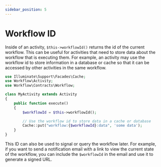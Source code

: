 ```yaml
---
sidebar_position: 5
---
```


# Workflow ID

Inside of an activity, `$this->workflowId()` returns the id of the current workflow. This can be useful for activities that need to store data about the workflow that is executing them. For example, an activity may use the workflow id to store information in a database or cache so that it can be accessed by other activities in the same workflow.


```php
use Illuminate\Support\Facades\Cache;
use Workflow\Activity;
use Workflow\Contracts\Workflow;

class MyActivity extends Activity
{
    public function execute()
    {
        $workflowId = $this->workflowId();

        // Use the workflow id to store data in a cache or database
        Cache::put("workflow:{$workflowId}:data", 'some data');
    }
}
```

This ID can also be used to signal or query the workflow later. For example, if you want to send a notification email with a link to view the current state of the workflow, you can include the `$workflowId` in the email and use it to generate a signed URL.
